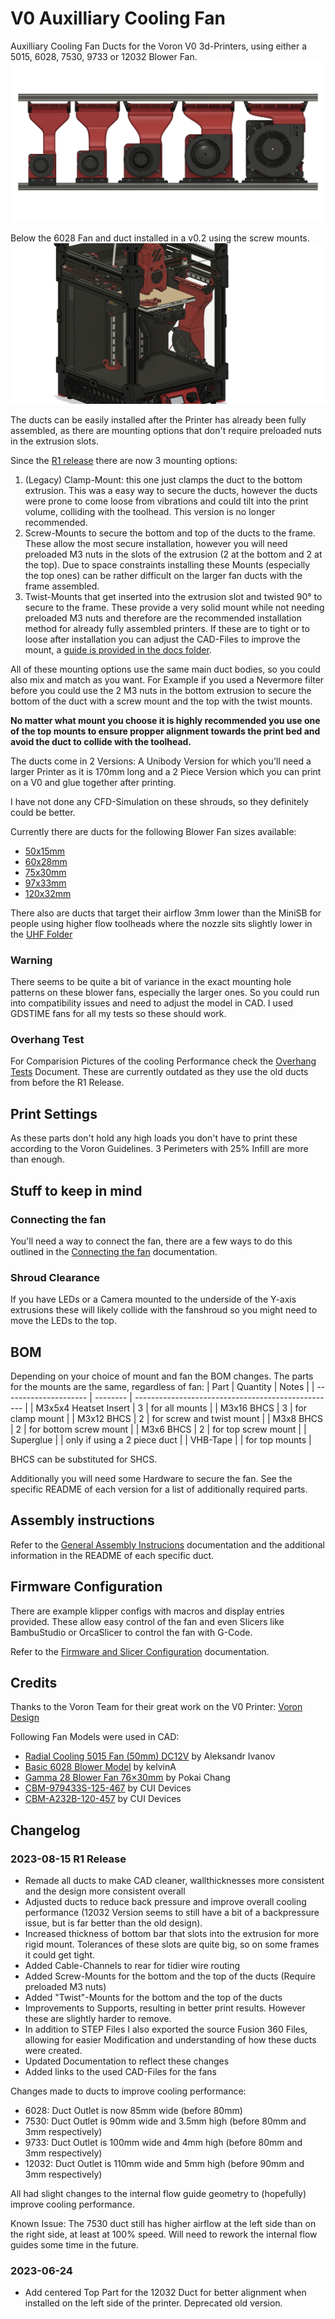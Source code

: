 # V0 Auxilliary Cooling Fan

Auxilliary Cooling Fan Ducts for the Voron V0 3d-Printers, using either a 5015, 6028, 7530, 9733 or 12032 Blower Fan.
![Lineup of all Ducts](images/R1%20Lineup%20v3.png)

Below the 6028 Fan and duct installed in a v0.2 using the screw mounts.
![5015 Fan installed](images/Assembled_Red.png)

The ducts can be easily installed after the Printer has already been fully assembled, as there are mounting options that don't require preloaded nuts in the extrusion slots.

Since the [R1 release](#2023-08-15-R1-Release) there are now 3 mounting options:

1. (Legacy) Clamp-Mount: this one just clamps the duct to the bottom extrusion. This was a easy way to secure the ducts, however the ducts were prone to come loose from vibrations and could tilt into the print volume, colliding with the toolhead. This version is no longer recommended.
2. Screw-Mounts to secure the bottom and top of the ducts to the frame. These allow the most secure installation, however you will need preloaded M3 nuts in the slots of the extrusion (2 at the bottom and 2 at the top). Due to space constraints installing these Mounts (especially the top ones) can be rather difficult on the larger fan ducts with the frame assembled.
3. Twist-Mounts that get inserted into the extrusion slot and twisted 90° to secure to the frame. These provide a very solid mount while not needing preloaded M3 nuts and therefore are the recommended installation method for already fully assembled printers. If these are to tight or to loose after installation you can adjust the CAD-Files to improve the mount, a [guide is provided in the docs folder](docs/CAD_Twist_Tightness.md).

All of these mounting options use the same main duct bodies, so you could also mix and match as you want. For Example if you used a Nevermore filter before you could use the 2 M3 nuts in the bottom extrusion to secure the bottom of the duct with a screw mount and the top with the twist mounts.

**No matter what mount you choose it is highly recommended you use one of the top mounts to ensure propper alignment towards the print bed and avoid the duct to collide with the toolhead.**

The ducts come in 2 Versions: A Unibody Version for which you'll need a larger Printer as it is 170mm long and a 2 Piece Version which you can print on a V0 and glue together after printing.

I have not done any CFD-Simulation on these shrouds, so they definitely could be better.

Currently there are ducts for the following Blower Fan sizes available:

- [50x15mm](/ducts/5015/)
- [60x28mm](/ducts/6028/)
- [75x30mm](/ducts/7530/)
- [97x33mm](/ducts/9733/)
- [120x32mm](/ducts/12032/)

There also are ducts that target their airflow 3mm lower than the MiniSB for people using higher flow toolheads where the nozzle sits slightly lower in the [UHF Folder](ducts/_UHF/)

### Warning

There seems to be quite a bit of variance in the exact mounting hole patterns on these blower fans, especially the larger ones. So you could run into compatibility issues and need to adjust the model in CAD. I used GDSTIME fans for all my tests so these should work.

### Overhang Test

For Comparision Pictures of the cooling Performance check the [Overhang Tests](/docs/OverhangTests.md) Document. These are currently outdated as they use the old ducts from before the R1 Release.

## Print Settings

As these parts don't hold any high loads you don't have to print these according to the Voron Guidelines. 3 Perimeters with 25% Infill are more than enough.

## Stuff to keep in mind

### Connecting the fan

You'll need a way to connect the fan, there are a few ways to do this outlined in the [Connecting the fan](/docs/connecting_fan.md) documentation.

### Shroud Clearance

If you have LEDs or a Camera mounted to the underside of the Y-axis extrusions these will likely collide with the fanshroud so you might need to move the LEDs to the top.

## BOM

Depending on your choice of mount and fan the BOM changes. The parts for the mounts are the same, regardless of fan:
| Part | Quantity | Notes |
| --------------------- | -------- | -------------------------------------------------- |
| M3x5x4 Heatset Insert | 3 | for all mounts |
| M3x16 BHCS | 3 | for clamp mount |
| M3x12 BHCS | 2 | for screw and twist mount |
| M3x8 BHCS | 2 | for bottom screw mount |
| M3x6 BHCS | 2 | for top screw mount |
| Superglue | | only if using a 2 piece duct |
| VHB-Tape | | for top mounts |

BHCS can be substituted for SHCS.

Additionally you will need some Hardware to secure the fan. See the specific README of each version for a list of additionally required parts.

## Assembly instructions

Refer to the [General Assembly Instrucions](/docs/general_assembly.md) documentation and the additional information in the README of each specific duct.

## Firmware Configuration

There are example klipper configs with macros and display entries provided. These allow easy control of the fan and even Slicers like BambuStudio or OrcaSlicer to control the fan with G-Code.

Refer to the [Firmware and Slicer Configuration](/docs/firmware_slicer.md) documentation.

## Credits

Thanks to the Voron Team for their great work on the V0 Printer: [Voron Design](https://vorondesign.com/voron0.2)

Following Fan Models were used in CAD:

- [Radial Cooling 5015 Fan (50mm) DC12V](https://grabcad.com/library/radial-cooling-5015-fan-50mm-dc12v-1) by
  Aleksandr Ivanov
- [Basic 6028 Blower Model](https://www.thingiverse.com/thing:4270101) by kelvinA
- [Gamma 28 Blower Fan 76×30mm](https://grabcad.com/library/gamma-28-blower-fan-76x30mm-1) by Pokai Chang
- [CBM-979433S-125-467](https://www.cuidevices.com/product/thermal-management/dc-fans/centrifugal-blowers/cbm-979433s-125-467) by CUI Devices
- [CBM-A232B-120-457](https://www.cuidevices.com/product/thermal-management/dc-fans/centrifugal-blowers/cbm-a232b-120-457) by CUI Devices

## Changelog

### 2023-08-15 R1 Release

- Remade all ducts to make CAD cleaner, wallthicknesses more consistent and the design more consistent overall
- Adjusted ducts to reduce back pressure and improve overall cooling performance (12032 Version seems to still have a bit of a backpressure issue, but is far better than the old design).
- Increased thickness of bottom bar that slots into the extrusion for more rigid mount. Tolerances of these slots are quite big, so on some frames it could get tight.
- Added Cable-Channels to rear for tidier wire routing
- Added Screw-Mounts for the bottom and the top of the ducts (Require preloaded M3 nuts)
- Added "Twist"-Mounts for the bottom and the top of the ducts
- Improvements to Supports, resulting in better print results. However these are slightly harder to remove.
- In addition to STEP Files I also exported the source Fusion 360 Files, allowing for easier Modification and understanding of how these ducts were created.
- Updated Documentation to reflect these changes
- Added links to the used CAD-Files for the fans

Changes made to ducts to improve cooling performance:

- 6028: Duct Outlet is now 85mm wide (before 80mm)
- 7530: Duct Outlet is 90mm wide and 3.5mm high (before 80mm and 3mm respectively)
- 9733: Duct Outlet is 100mm wide and 4mm high (before 80mm and 3mm respectively)
- 12032: Duct Outlet is 110mm wide and 5mm high (before 90mm and 3mm respectively)

All had slight changes to the internal flow guide geometry to (hopefully) improve cooling performance.

Known Issue: The 7530 duct still has higher airflow at the left side than on the right side, at least at 100% speed. Will need to rework the internal flow guides some time in the future. 

### 2023-06-24

- Add centered Top Part for the 12032 Duct for better alignment when installed on the left side of the printer. Deprecated old version.
